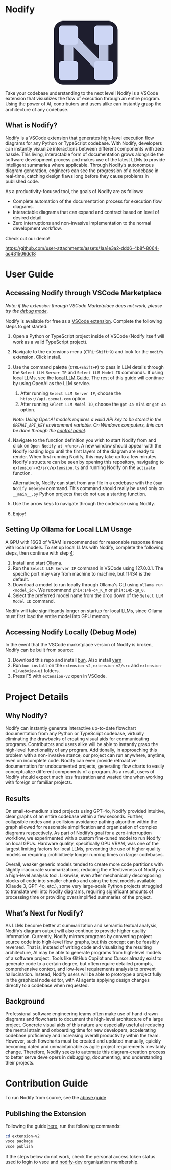 # Nodify

<p align="center">
  <img src="extension-v2/assets/logo.png" alt="The Nodify Project logo" width="200"/>
</p>

Take your codebase understanding to the next level!
Nodify is a VSCode extension that visualizes the flow of execution through an entire program.
Using the power of AI, contributors and users alike can instantly grasp the architecture of any codebase.

## What is Nodify?

Nodify is a VSCode extension that generates high-level execution flow diagrams for any Python or TypeScript codebase. With Nodify, developers can instantly visualize interactions between different components with zero hassle. This living, interactable form of documentation grows alongside the software development process and makes use of the latest LLMs to provide intelligent summaries where applicable. Through Nodify’s autonomous diagram generation, engineers can see the progression of a codebase in real-time, catching design flaws long before they cause problems in published code.

As a productivity-focused tool, the goals of Nodify are as follows:

- Complete automation of the documentation process for execution flow diagrams.
- Interactable diagrams that can expand and contract based on level of desired detail.
- Zero interruptions and non-invasive implementation to the normal development workflow.

Check out our demo!

https://github.com/user-attachments/assets/1aa1e3a2-ddd6-4b8f-8064-ac431506dc18

# User Guide

## Accessing Nodify through VSCode Marketplace

_Note: if the extension through VSCode Marketplace does not work, please try the [debug mode](#accessing-nodify-locally-debug-mode)._

Nodify is available for free as a [VSCode extension](https://marketplace.visualstudio.com/items?itemName=nodify-dev.nodify). Complete the following steps to get started:

1. Open a Python or TypeScript project inside of VSCode (Nodify itself will work as a valid TypeScript project).
2. Navigate to the extensions menu (`CTRL+Shift+X`) and look for the `nodify` extension. Click install.
3. Use the command palette (`CTRL+Shift+P`) to pass in LLM details through the `Select LLM Server IP` and `Select LLM Model ID` commands. If using local LLMs, see the [local LLM Guide](#setting-up-ollama-for-local-llm-usage). The rest of this guide will continue by using OpenAI as the LLM service.

   1. After running `Select LLM Server IP`, choose the `https://api.openai.com` option.
   2. After running `Select LLM Model ID`, choose the `gpt-4o-mini` or `gpt-4o` option.

   _Note: Using OpenAI models requires a valid API key to be stored in the `OPENAI_API_KEY` environment variable. On Windows computers, this can be done through the [control panel](https://superuser.com/questions/949560/how-do-i-set-system-environment-variables-in-windows-10)._

4. Navigate to the function definition you wish to start Nodify from and click on `Open Nodify at <func>`. A new window should appear with the Nodify loading logo until the first layers of the diagram are ready to render. When first running Nodify, this may take up to a few minutes. Nodify's structure can be seen by opening this repository, navigating to `extension-v2/src/extension.ts` and running Nodify on the `activate` function.

   Alternatively, Nodify can start from any file in a codebase with the `Open Nodify Webview` command. This command should really be used only on `__main__.py` Python projects that do not use a starting function.

5. Use the arrow keys to navigate through the codebase using Nodify.
6. Enjoy!

## Setting Up Ollama for Local LLM Usage

A GPU with 16GB of VRAM is recommended for reasonable response times with local models. To set up local LLMs with Nodify, complete the following steps, then continue with step [4](#accessing-nodify-through-vscode-marketplace):

1. Install and start [Ollama](https://ollama.com/).
2. Run the `Select LLM Server IP` command in VSCode using 127.0.0.1. The specific port may vary from machine to machine, but 11434 is the default.
3. Download a model to run locally through Ollama's CLI using `ollama run <model_id>`. We recommend `phi4:14b-q4_K_M` or `phi4:14b-q8_0`.
4. Select the preferred model name from the drop down of the `Select LLM Model ID` command.

Nodify will take significantly longer on startup for local LLMs, since Ollama must first load the entire model into GPU memory.

## Accessing Nodify Locally (Debug Mode)

In the event that the VSCode marketplace version of Nodify is broken, Nodify can be built from source:

1. Download this repo and install [bun](https://bun.sh/docs/installation). Also install [yarn](https://classic.yarnpkg.com/lang/en/docs/install/#windows-stable)
2. Run `bun install` on the `extension-v2`, `extension-v2/src` and `extension-v2/webview-ui` folders.
3. Press F5 with `extension-v2` open in VSCode.

# Project Details

## Why Nodify?

Nodify can instantly generate interactive up-to-date flowchart documentation from any Python or TypeScript codebase, virtually eliminating the drawbacks of creating visual aids for communicating programs. Contributors and users alike will be able to instantly grasp the high-level functionality of any program. Additionally, in approaching this problem with a non-invasive stance, our project can run anywhere, anytime, even on incomplete code. Nodify can even provide retroactive documentation for undocumented projects, generating flow charts to easily conceptualize different components of a program. As a result, users of Nodify should expect much less frustration and wasted time when working with foreign or familiar projects.

## Results

On small-to-medium sized projects using GPT-4o, Nodify provided intuitive, clear graphs of an entire codebase within a few seconds. Further, collapsible nodes and a collision-avoidance pathing algorithm within the graph allowed for reasonable simplification and organization of complex diagrams respectively. As part of Nodify’s goal for a zero-interruption workflow, we experimented with a custom fine-tuned model to run Nodify on local GPUs. Hardware quality, specifically GPU VRAM, was one of the largest limiting factors for local LLMs, preventing the use of higher quality models or requiring prohibitively longer running times on larger codebases.

Overall, weaker generic models tended to create more code partitions with slightly inaccurate summarizations, reducing the effectiveness of Nodify as a high-level analysis tool. Likewise, even after mechanically decomposing blocks of code into smaller chunks and using the best models available (Claude 3, GPT-4o, etc.), some very large-scale Python projects struggled to translate well into Nodify diagrams, requiring significant amounts of processing time or providing oversimplified summaries of the project.

## What’s Next for Nodify?

As LLMs become better at summarization and semantic textual analysis, Nodify’s diagram output will also continue to provide higher quality information. Currently, Nodify mirrors programs by converting project source code into high-level flow graphs, but this concept can be feasibly reversed. That is, instead of writing code and visualizing the resulting architecture, AI may be able to generate programs from high-level models of a software project. Tools like GitHub Copilot and Cursor already exist to generate code to a certain degree, but often require detailed prompts, comprehensive context, and low-level requirements analysis to prevent hallucination. Instead, Nodify users will be able to prototype a project fully in the graphical node editor, with AI agents applying design changes directly to a codebase when requested.

## Background

Professional software engineering teams often make use of hand-drawn diagrams and flowcharts to document the high-level architecture of a large project. Concrete visual aids of this nature are especially useful at reducing the mental strain and onboarding time for new developers, accelerating codebase proficiency and increasing overall productivity within the team. However, such flowcharts must be created and updated manually, quickly becoming dated and unmaintainable as agile project requirements inevitably change. Therefore, Nodify seeks to automate this diagram-creation process to better serve developers in debugging, documenting, and understanding their projects.

# Contribution Guide

To run Nodify from source, see the [above guide](#accessing-nodify-locally-debug-mode)

## Publishing the Extension

Following the guide [here](https://code.visualstudio.com/api/working-with-extensions/publishing-extension), run the following commands:

```Powershell
cd extension-v2
vsce package
vsce publish
```

If the steps below do not work, check the personal access token status used to login to vsce and [nodify-dev](https://dev.azure.com/nodify-dev/) organization membership.
